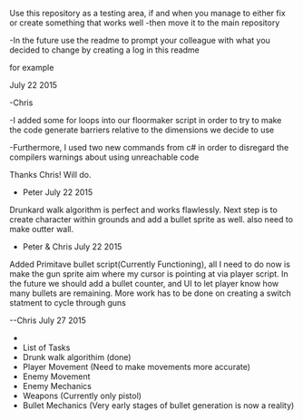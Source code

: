 
Use this repository as a testing area, if and when you manage to either fix or create something that works well
-then move it to the main repository
 
-In the future use the readme to prompt your colleague with what you decided to change by creating a log in this readme

for example

July 22 2015

-Chris


-I added some for loops into our floormaker script in order to try to make the code generate barriers relative to the dimensions we decide to use

-Furthermore, I used two  new commands from c# in order to disregard the compilers warnings about using unreachable code

Thanks Chris! Will do.

- Peter
July 22 2015


Drunkard walk algorithm is perfect and works flawlessly. Next step is to create character within grounds and add a bullet sprite as well.
also need to make outter wall.

- Peter & Chris 
July 22 2015

Added Primitave bullet script(Currently Functioning), all I need to do now is make the gun sprite aim where my cursor
is pointing at via player script. In the future we should add a bullet counter, and UI to let player know how many bullets are remaining. More work has to be done on creating a switch statment to cycle through guns

--Chris 
July 27 2015



- 
- List of Tasks 
- Drunk walk algorithim (done)
- Player Movement (Need to make movements more accurate)
- Enemy Movement 
- Enemy Mechanics
- Weapons (Currently only pistol)
- Bullet Mechanics (Very early stages of bullet generation is now a reality)




